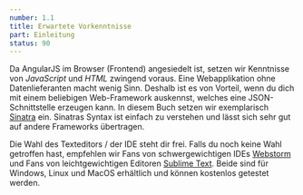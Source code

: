 ```yaml
---
number: 1.1
title: Erwartete Vorkenntnisse
part: Einleitung
status: 90
---
```


Da AngularJS im Browser (Frontend) angesiedelt ist, setzen wir Kenntnisse von *JavaScript* und *HTML* zwingend voraus. Eine Webapplikation ohne Datenlieferanten macht wenig Sinn. Deshalb ist es von Vorteil, wenn du dich mit einem beliebigen Web-Framework auskennst, welches eine JSON-Schnittstelle erzeugen kann. In diesem Buch setzen wir exemplarisch [Sinatra](http://www.sinatrarb.com) ein. Sinatras Syntax ist einfach zu verstehen und lässt sich sehr gut auf andere Frameworks übertragen.

Die Wahl des Texteditors / der IDE steht dir frei. Falls du noch keine Wahl getroffen hast, empfehlen wir Fans von schwergewichtigen IDEs [Webstorm](http://www.jetbrains.com/webstorm/) und Fans von leichtgewichtigen Editoren [Sublime Text](http://www.sublimetext.com/). Beide sind für Windows, Linux und MacOS erhältlich und können kostenlos getestet werden.
